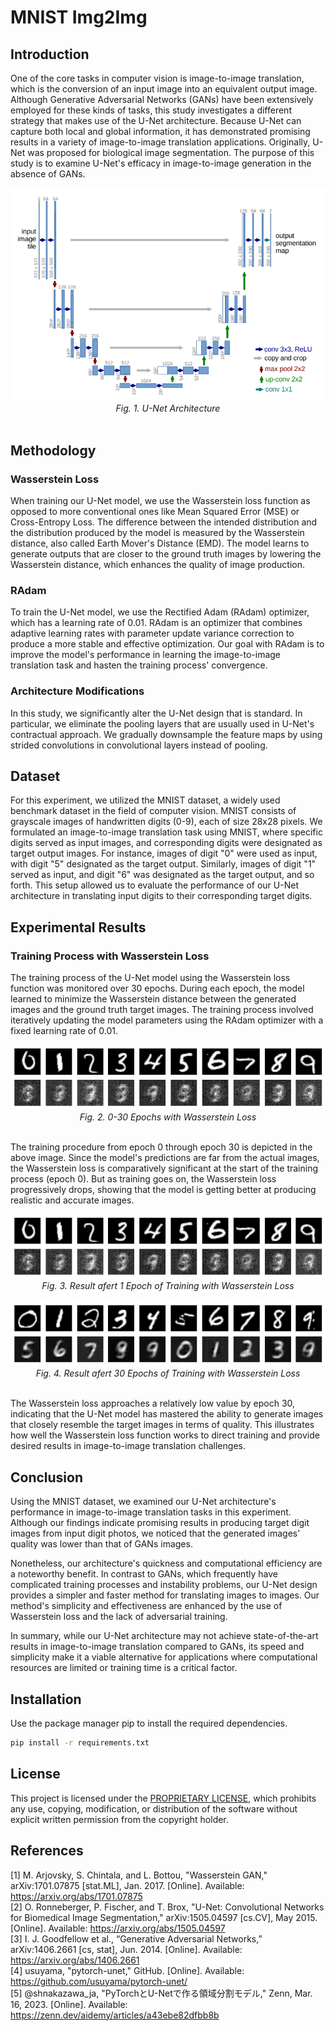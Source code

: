 # MNIST Img2Img

## Introduction

One of the core tasks in computer vision is image-to-image translation, which is the conversion of an input image into an equivalent output image. Although Generative Adversarial Networks (GANs) have been extensively employed for these kinds of tasks, this study investigates a different strategy that makes use of the U-Net architecture. Because U-Net can capture both local and global information, it has demonstrated promising results in a variety of image-to-image translation applications. Originally, U-Net was proposed for biological image segmentation. The purpose of this study is to examine U-Net's efficacy in image-to-image generation in the absence of GANs.

<div align="center">
    <img src="./assets/U-Net_architecture.png" /><br />
    <i>Fig. 1. U-Net Architecture</i>
</div><br />

## Methodology

### Wasserstein Loss

When training our U-Net model, we use the Wasserstein loss function as opposed to more conventional ones like Mean Squared Error (MSE) or Cross-Entropy Loss. The difference between the intended distribution and the distribution produced by the model is measured by the Wasserstein distance, also called Earth Mover's Distance (EMD). The model learns to generate outputs that are closer to the ground truth images by lowering the Wasserstein distance, which enhances the quality of image production.

### RAdam

To train the U-Net model, we use the Rectified Adam (RAdam) optimizer, which has a learning rate of 0.01. RAdam is an optimizer that combines adaptive learning rates with parameter update variance correction to produce a more stable and effective optimization. Our goal with RAdam is to improve the model's performance in learning the image-to-image translation task and hasten the training process' convergence.

### Architecture Modifications

In this study, we significantly alter the U-Net design that is standard. In particular, we eliminate the pooling layers that are usually used in U-Net's contractual approach. We gradually downsample the feature maps by using strided convolutions in convolutional layers instead of pooling.

## Dataset

For this experiment, we utilized the MNIST dataset, a widely used benchmark dataset in the field of computer vision. MNIST consists of grayscale images of handwritten digits (0-9), each of size 28x28 pixels. We formulated an image-to-image translation task using MNIST, where specific digits served as input images, and corresponding digits were designated as target output images. For instance, images of digit "0" were used as input, with digit "5" designated as the target output. Similarly, images of digit "1" served as input, and digit "6" was designated as the target output, and so forth. This setup allowed us to evaluate the performance of our U-Net architecture in translating input digits to their corresponding target digits.

## Experimental Results

### Training Process with Wasserstein Loss

The training process of the U-Net model using the Wasserstein loss function was monitored over 30 epochs. During each epoch, the model learned to minimize the Wasserstein distance between the generated images and the ground truth target images. The training process involved iteratively updating the model parameters using the RAdam optimizer with a fixed learning rate of 0.01.

<div align="center">
    <img src="./assets/w_loss_30_train.gif" /><br />
    <i>Fig. 2. 0-30 Epochs with Wasserstein Loss</i>
</div><br />

The training procedure from epoch 0 through epoch 30 is depicted in the above image. Since the model's predictions are far from the actual images, the Wasserstein loss is comparatively significant at the start of the training process (epoch 0). But as training goes on, the Wasserstein loss progressively drops, showing that the model is getting better at producing realistic and accurate images.

<div align="center">
    <img src="./assets/w_loss_1_train.png" /><br />
    <i>Fig. 3. Result afert 1 Epoch of Training with Wasserstein Loss</i>
</div><br />

<div align="center">
    <img src="./assets/w_loss_30_train.png" /><br />
    <i>Fig. 4. Result afert 30 Epochs of Training with Wasserstein Loss</i>
</div><br />

The Wasserstein loss approaches a relatively low value by epoch 30, indicating that the U-Net model has mastered the ability to generate images that closely resemble the target images in terms of quality. This illustrates how well the Wasserstein loss function works to direct training and provide desired results in image-to-image translation challenges.

## Conclusion

Using the MNIST dataset, we examined our U-Net architecture's performance in image-to-image translation tasks in this experiment. Although our findings indicate promising results in producing target digit images from input digit photos, we noticed that the generated images' quality was lower than that of GANs images.

Nonetheless, our architecture's quickness and computational efficiency are a noteworthy benefit. In contrast to GANs, which frequently have complicated training processes and instability problems, our U-Net design provides a simpler and faster method for translating images to images. Our method's simplicity and effectiveness are enhanced by the use of Wasserstein loss and the lack of adversarial training.

In summary, while our U-Net architecture may not achieve state-of-the-art results in image-to-image translation compared to GANs, its speed and simplicity make it a viable alternative for applications where computational resources are limited or training time is a critical factor.

## Installation

Use the package manager pip to install the required dependencies.

```sh
pip install -r requirements.txt
```

## License

This project is licensed under the [PROPRIETARY LICENSE](https://github.com/91d906h4/MNIST-Img2Img/blob/main/LICENSE), which prohibits any use, copying, modification, or distribution of the software without explicit written permission from the copyright holder.

## References

[1] M. Arjovsky, S. Chintala, and L. Bottou, "Wasserstein GAN," arXiv:1701.07875 [stat.ML], Jan. 2017. [Online]. Available: https://arxiv.org/abs/1701.07875<br />
[2] O. Ronneberger, P. Fischer, and T. Brox, "U-Net: Convolutional Networks for Biomedical Image Segmentation," arXiv:1505.04597 [cs.CV], May 2015. [Online]. Available: https://arxiv.org/abs/1505.04597<br />
[3] I. J. Goodfellow et al., “Generative Adversarial Networks,” arXiv:1406.2661 [cs, stat], Jun. 2014. [Online]. Available: https://arxiv.org/abs/1406.2661<br />
[4] usuyama, "pytorch-unet," GitHub. [Online]. Available: https://github.com/usuyama/pytorch-unet/<br />
[5] @shnakazawa_ja, "PyTorchとU-Netで作る領域分割モデル," Zenn, Mar. 16, 2023. [Online]. Available: https://zenn.dev/aidemy/articles/a43ebe82dfbb8b